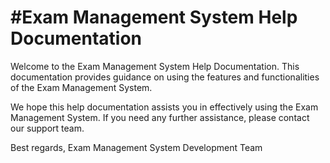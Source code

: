 #Exam Management System Help Documentation
========================================

Welcome to the Exam Management System Help Documentation. This documentation provides guidance on using the features and functionalities of the Exam Management System.



We hope this help documentation assists you in effectively using the Exam Management System. If you need any further assistance, please contact our support team.

Best regards,
Exam Management System Development Team
